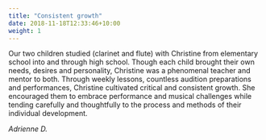 ```yaml
---
title: "Consistent growth"
date: 2018-11-18T12:33:46+10:00
weight: 1
---
```


Our two children studied (clarinet and flute) with Christine from elementary school into and through high school. Though each child brought their own needs, desires and personality, Christine was a phenomenal teacher and mentor to both. Through weekly lessons, countless audition preparations and performances, Christine cultivated critical and consistent growth. She encouraged them to embrace performance and musical challenges while tending carefully and thoughtfully to the process and methods of their individual development.

_Adrienne D._